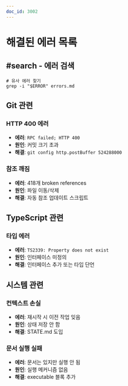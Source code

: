 ```yaml
---
doc_id: 3002
---
```


# 해결된 에러 목록

## #search - 에러 검색
```execute
# 유사 에러 찾기
grep -i "$ERROR" errors.md
```

## Git 관련

### HTTP 400 에러
- **에러**: `RPC failed; HTTP 400`
- **원인**: 커밋 크기 초과
- **해결**: `git config http.postBuffer 524288000`

### 참조 깨짐
- **에러**: 418개 broken references
- **원인**: 파일 이동/삭제
- **해결**: 자동 참조 업데이트 스크립트

## TypeScript 관련

### 타입 에러
- **에러**: `TS2339: Property does not exist`
- **원인**: 인터페이스 미정의
- **해결**: 인터페이스 추가 또는 타입 단언

## 시스템 관련

### 컨텍스트 손실
- **에러**: 재시작 시 이전 작업 잊음
- **원인**: 상태 저장 안 함
- **해결**: STATE.md 도입

### 문서 실행 실패
- **에러**: 문서는 있지만 실행 안 됨
- **원인**: 실행 메커니즘 없음
- **해결**: executable 블록 추가